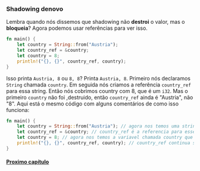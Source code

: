 ### Shadowing denovo

Lembra quando nós dissemos que shadowing não **destroi** o valor, mas o **bloqueia**? Agora podemos usar referências para ver isso.

```rust
fn main() {
    let country = String::from("Austria");
    let country_ref = &country;
    let country = 8;
    println!("{}, {}", country_ref, country);
}
```

Isso printa `Austria, 8` ou `8, 8`? Printa `Austria, 8`. Primeiro nós declaramos `String` chamada `country`. Em seguida nós criamos a referência `country_ref` para essa string. Então nós cobrimos country com 8, que é um `i32`. Mas o primeiro `country` não foi ,destruido, então `country_ref` ainda é "Austria", não "8". Aqui está o mesmo código com alguns comentários de como isso funciona:

```rust
fn main() {
    let country = String::from("Austria"); // agora nos temos uma string chamada country
    let country_ref = &country; // country_ref é a referencia para esse valor. Ela nao vai mudar
    let country = 8; // agora nos temos a variavel chamada country que é um i8. Mas ela nao tem realacao com a outra acima, ou com country_ref
    println!("{}, {}", country_ref, country); // country_ref continua se referindo ao valor de String::from("Austria") que foi lhe dado.
}
```

#### [Proximo capítulo](https://github.com/justjapann/easy_rust_ptbr/blob/main/part1/references/giving_reference_function.md)
